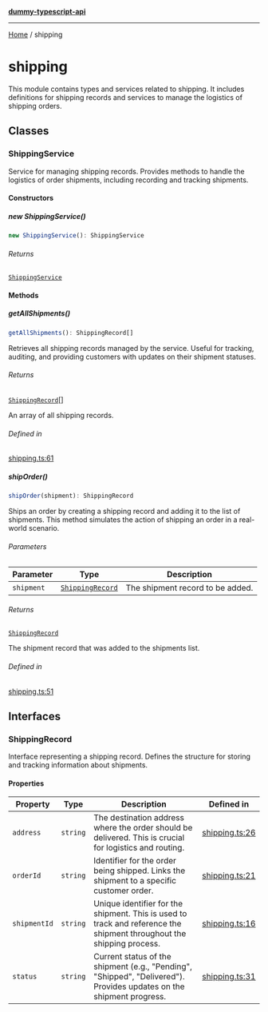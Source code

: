[**dummy-typescript-api**](README.md)

***

[Home](README.md) / shipping

# shipping

This module contains types and services related to shipping.
It includes definitions for shipping records and services to manage the logistics of shipping orders.

## Classes

### ShippingService

Service for managing shipping records.
Provides methods to handle the logistics of order shipments, including recording and tracking shipments.

#### Constructors

##### new ShippingService()

```ts
new ShippingService(): ShippingService
```

###### Returns

[`ShippingService`](shipping.md#shippingservice)

#### Methods

##### getAllShipments()

```ts
getAllShipments(): ShippingRecord[]
```

Retrieves all shipping records managed by the service.
Useful for tracking, auditing, and providing customers with updates on their shipment statuses.

###### Returns

[`ShippingRecord`](shipping.md#shippingrecord)[]

An array of all shipping records.

###### Defined in

[shipping.ts:61](https://github.com/typedoc2md/dummy-typescript-api/blob/main/src/shipping.ts#L61)

##### shipOrder()

```ts
shipOrder(shipment): ShippingRecord
```

Ships an order by creating a shipping record and adding it to the list of shipments.
This method simulates the action of shipping an order in a real-world scenario.

###### Parameters

| Parameter | Type | Description |
| ------ | ------ | ------ |
| `shipment` | [`ShippingRecord`](shipping.md#shippingrecord) | The shipment record to be added. |

###### Returns

[`ShippingRecord`](shipping.md#shippingrecord)

The shipment record that was added to the shipments list.

###### Defined in

[shipping.ts:51](https://github.com/typedoc2md/dummy-typescript-api/blob/main/src/shipping.ts#L51)

## Interfaces

### ShippingRecord

Interface representing a shipping record.
Defines the structure for storing and tracking information about shipments.

#### Properties

| Property | Type | Description | Defined in |
| ------ | ------ | ------ | ------ |
| `address` | `string` | The destination address where the order should be delivered. This is crucial for logistics and routing. | [shipping.ts:26](https://github.com/typedoc2md/dummy-typescript-api/blob/main/src/shipping.ts#L26) |
| `orderId` | `string` | Identifier for the order being shipped. Links the shipment to a specific customer order. | [shipping.ts:21](https://github.com/typedoc2md/dummy-typescript-api/blob/main/src/shipping.ts#L21) |
| `shipmentId` | `string` | Unique identifier for the shipment. This is used to track and reference the shipment throughout the shipping process. | [shipping.ts:16](https://github.com/typedoc2md/dummy-typescript-api/blob/main/src/shipping.ts#L16) |
| `status` | `string` | Current status of the shipment (e.g., "Pending", "Shipped", "Delivered"). Provides updates on the shipment progress. | [shipping.ts:31](https://github.com/typedoc2md/dummy-typescript-api/blob/main/src/shipping.ts#L31) |
